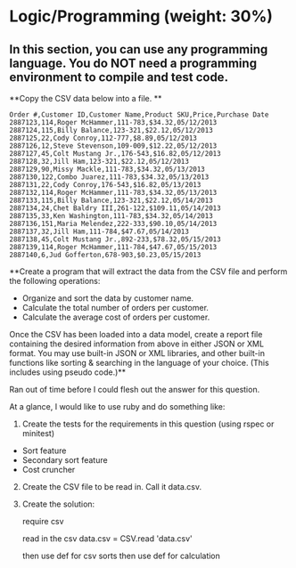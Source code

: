 # **Logic/Programming (weight: 30%)**

## **In this section, you can use any programming language. You do NOT need a programming environment to compile and test code.**

**Copy the CSV data below into a file. **

```
Order #,Customer ID,Customer Name,Product SKU,Price,Purchase Date
2887123,114,Roger McHammer,111-783,$34.32,05/12/2013
2887124,115,Billy Balance,123-321,$22.12,05/12/2013
2887125,22,Cody Conroy,112-777,$8.89,05/12/2013
2887126,12,Steve Stevenson,109-009,$12.22,05/12/2013
2887127,45,Colt Mustang Jr.,176-543,$16.82,05/12/2013
2887128,32,Jill Ham,123-321,$22.12,05/12/2013
2887129,90,Missy Mackle,111-783,$34.32,05/13/2013
2887130,122,Combo Juarez,111-783,$34.32,05/13/2013
2887131,22,Cody Conroy,176-543,$16.82,05/13/2013
2887132,114,Roger McHammer,111-783,$34.32,05/13/2013
2887133,115,Billy Balance,123-321,$22.12,05/14/2013
2887134,24,Chet Baldry III,261-122,$109.11,05/14/2013
2887135,33,Ken Washington,111-783,$34.32,05/14/2013
2887136,151,Maria Melendez,222-333,$90.10,05/14/2013
2887137,32,Jill Ham,111-784,$47.67,05/14/2013
2887138,45,Colt Mustang Jr.,892-233,$78.32,05/15/2013
2887139,114,Roger McHammer,111-784,$47.67,05/15/2013
2887140,6,Jud Gofferton,678-903,$0.23,05/15/2013
```

**Create a program that will extract the data from the CSV file and perform the following operations:

- Organize and sort the data by customer name.
- Calculate the total number of orders per customer.
- Calculate the average cost of orders per customer.

Once the CSV has been loaded into a data model, create a report file containing the desired information from above in either JSON or XML format. You may use built-in JSON or XML libraries, and other built-in functions like sorting & searching in the language of your choice. (This includes using pseudo code.)**


Ran out of time before I could flesh out the answer for this question.

At a glance, I would like to use ruby and do something like:

1.  Create the tests for the requirements in this question (using rspec or minitest)

-  Sort feature
-  Secondary sort feature
-  Cost cruncher

2.  Create the CSV file to be read in.  Call it data.csv.
3.   Create the solution:

     require csv


     read in the csv
     data.csv = CSV.read 'data.csv'

     then use def for csv sorts
     then use def for calculation 

